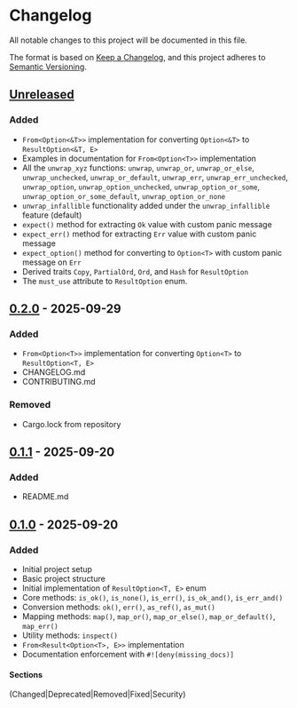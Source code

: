# Changelog

All notable changes to this project will be documented in this file.

The format is based on [Keep a Changelog](https://keepachangelog.com/en/1.0.0/),
and this project adheres to [Semantic Versioning](https://semver.org/spec/v2.0.0.html).

## [Unreleased]

### Added

- `From<Option<&T>>` implementation for converting `Option<&T>` to `ResultOption<&T, E>`
- Examples in documentation for `From<Option<T>>` implementation
- All the `unwrap_xyz` functions: `unwrap`, `unwrap_or`, `unwrap_or_else`,
`unwrap_unchecked`, `unwrap_or_default`, `unwrap_err`, `unwrap_err_unchecked`,
`unwrap_option`, `unwrap_option_unchecked`, `unwrap_option_or_some`,
`unwrap_option_or_some_default`, `unwrap_option_or_none`
- `unwrap_infallible` functionality added under the `unwrap_infallible` feature (default)
- `expect()` method for extracting `Ok` value with custom panic message
- `expect_err()` method for extracting `Err` value with custom panic message
- `expect_option()` method for converting to `Option<T>` with custom panic message on `Err`
- Derived traits `Copy`, `PartialOrd`, `Ord`, and `Hash` for `ResultOption`
- The `must_use` attribute to `ResultOption` enum.

## [0.2.0] - 2025-09-29

### Added

- `From<Option<T>>` implementation for converting `Option<T>` to `ResultOption<T, E>`
- CHANGELOG.md
- CONTRIBUTING.md

### Removed

- Cargo.lock from repository

## [0.1.1] - 2025-09-20

### Added

- README.md

## [0.1.0] - 2025-09-20

### Added

- Initial project setup
- Basic project structure
- Initial implementation of `ResultOption<T, E>` enum
- Core methods: `is_ok()`, `is_none()`, `is_err()`, `is_ok_and()`, `is_err_and()`
- Conversion methods: `ok()`, `err()`, `as_ref()`, `as_mut()`
- Mapping methods: `map()`, `map_or()`, `map_or_else()`, `map_or_default()`, `map_err()`
- Utility methods: `inspect()`
- `From<Result<Option<T>, E>>` implementation
- Documentation enforcement with `#![deny(missing_docs)]`

#### Sections

(Changed|Deprecated|Removed|Fixed|Security)

[Unreleased]: https://github.com/tencek/result_option/compare/v0.2.0...HEAD
[0.2.0]: https://github.com/tencek/result_option/releases/tag/v0.2.0
[0.1.1]: https://github.com/tencek/result_option/releases/tag/v0.1.1
[0.1.0]: https://github.com/tencek/result_option/releases/tag/v0.1.0

